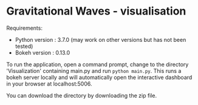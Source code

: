 # Gravitational Waves - visualisation

Requirements:

* Python version      :  3.7.0 (may work on other versions but has not been tested) 
* Bokeh version       :  0.13.0

To run the application, open a command prompt, change to the directory 'Visualization' containing main.py and run `python main.py`. This runs a bokeh server locally and will automatically open the interactive dashboard in your browser at localhost:5006.

You can download the directory by downloading the zip file.
